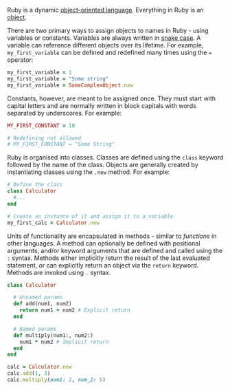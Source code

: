 Ruby is a dynamic [object-oriented language][object-oriented-programming]. Everything in Ruby is an [object][object].

There are two primary ways to assign objects to names in Ruby - using variables or constants. Variables are always written in [snake case][snake-case]. A variable can reference different objects over its lifetime. For example, `my_first_variable` can be defined and redefined many times using the `=` operator:

```ruby
my_first_variable = 1
my_first_variable = "Some string"
my_first_variable = SomeComplexObject.new
```

Constants, however, are meant to be assigned once. They must start with capital letters and are normally written in block capitals with words separated by underscores. For example:

```ruby
MY_FIRST_CONSTANT = 10

# Redefining not allowed
# MY_FIRST_CONSTANT = "Some String"
```

Ruby is organised into classes. Classes are defined using the `class` keyword followed by the name of the class. Objects are generally created by instantiating classes using the `.new` method. For example:

```ruby
# Define the class
class Calculator
  #...
end

# Create an instance of it and assign it to a variable
my_first_calc = Calculator.new
```

Units of functionality are encapsulated in methods - similar to _functions_ in other languages. A method can optionally be defined with positional arguments, and/or keyword arguments that are defined and called using the `:` syntax. Methods either implicitly return the result of the last evaluated statement, or can explicitly return an object via the `return` keyword. Methods are invoked using `.` syntax.

```ruby
class Calculator

  # Unnamed params
  def add(num1, num2)
    return num1 + num2 # Explicit return
  end

  # Named params
  def multiply(num1:, num2:)
    num1 * num2 # Implicit return
  end
end

calc = Calculator.new
calc.add(1, 3)
calc.multiply(num1: 2, num_2: 5)
```

[object-oriented-programming]: https://ruby-doc.org/docs/ruby-doc-bundle/UsersGuide/rg/oothinking.html
[object]: https://github.com/exercism/v3/blob/main/reference/concepts/objects.md
[snake-case]: https://en.wikipedia.org/wiki/Snake_case
